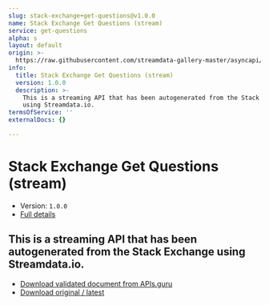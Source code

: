 ```yaml
---
slug: stack-exchange+get-questions@v1.0.0
name: Stack Exchange Get Questions (stream)
service: get-questions
alpha: s
layout: default
origin: >-
  https://raw.githubusercontent.com/streamdata-gallery-master/asyncapi/master/_listings/stack-exchange/stack-exchange-get-questions-stream-async.md
info:
  title: Stack Exchange Get Questions (stream)
  version: 1.0.0
  description: >-
    This is a streaming API that has been autogenerated from the Stack Exchange
    using Streamdata.io.
termsOfService: ''
externalDocs: {}

---
```

# Stack Exchange Get Questions (stream)

* Version: `1.0.0`
* [Full details](../html/stack-exchange+get-questions@v1.0.0.html)



## This is a streaming API that has been autogenerated from the Stack Exchange using Streamdata.io.



* [Download validated document from APIs.guru](https://raw.githubusercontent.com/APIs-guru/asyncapi-directory/master/docs/APIs/stack-exchange%2Bget-questions%40v1.0.0.yaml)
* [Download original / latest](https://raw.githubusercontent.com/streamdata-gallery-master/asyncapi/master/_listings/stack-exchange/stack-exchange-get-questions-stream-async.md)

<script type="application/ld+json">
{
  "@context": "http://schema.org/",
  "@type": "WebAPI",
  "description": "This is a streaming API that has been autogenerated from the Stack Exchange using Streamdata.io.",
  "documentation": "",

  "name": "Stack Exchange Get Questions (stream)"
}
</script>
